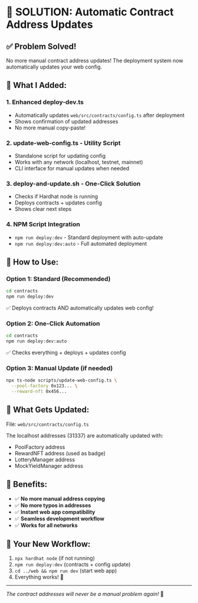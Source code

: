 # 🚀 SOLUTION: Automatic Contract Address Updates

## ✅ Problem Solved!
No more manual contract address updates! The deployment system now automatically updates your web config.

## 🎯 What I Added:

### 1. **Enhanced deploy-dev.ts**
- Automatically updates `web/src/contracts/config.ts` after deployment
- Shows confirmation of updated addresses
- No more manual copy-paste!

### 2. **update-web-config.ts** - Utility Script
- Standalone script for updating config
- Works with any network (localhost, testnet, mainnet)
- CLI interface for manual updates when needed

### 3. **deploy-and-update.sh** - One-Click Solution
- Checks if Hardhat node is running
- Deploys contracts + updates config
- Shows clear next steps

### 4. **NPM Script Integration**
- `npm run deploy:dev` - Standard deployment with auto-update
- `npm run deploy:dev:auto` - Full automated deployment

## 🎪 How to Use:

### Option 1: Standard (Recommended)
```bash
cd contracts
npm run deploy:dev
```
✅ Deploys contracts AND automatically updates web config!

### Option 2: One-Click Automation
```bash
cd contracts
npm run deploy:dev:auto
```
✅ Checks everything + deploys + updates config

### Option 3: Manual Update (if needed)
```bash
npx ts-node scripts/update-web-config.ts \
  --pool-factory 0x123... \
  --reward-nft 0x456...
```

## 📍 What Gets Updated:
File: `web/src/contracts/config.ts`

The localhost addresses (31337) are automatically updated with:
- PoolFactory address
- RewardNFT address (used as badge)
- LotteryManager address  
- MockYieldManager address

## 🎉 Benefits:
- ✅ **No more manual address copying**
- ✅ **No more typos in addresses**
- ✅ **Instant web app compatibility**
- ✅ **Seamless development workflow**
- ✅ **Works for all networks**

## 🚀 Your New Workflow:
1. `npx hardhat node` (if not running)
2. `npm run deploy:dev` (contracts + config update)
3. `cd ../web && npm run dev` (start web app)
4. Everything works! 🎊

---
*The contract addresses will never be a manual problem again!* 🚀
